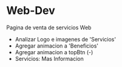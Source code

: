 # Web-Dev
Pagina de venta de servicios Web


- Analizar Logo e imagenes de 'Servicios'
- Agregar animacion a 'Beneficios'
- Agregar animacion a topBtn (-)
- Servicios: Mas Informacion
